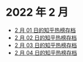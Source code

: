 # 2022 年 2 月

+ [2 月 01 日的知乎热榜存档](/2022-2/01)
+ [2 月 02 日的知乎热榜存档](/2022-2/02)
+ [2 月 03 日的知乎热榜存档](/2022-2/03)
+ [2 月 04 日的知乎热榜存档](/2022-2/04)
